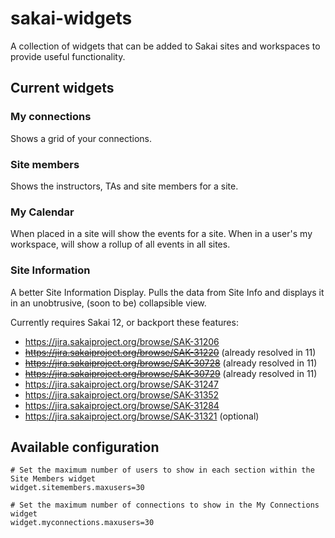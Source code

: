 # sakai-widgets

A collection of widgets that can be added to Sakai sites and workspaces to provide useful functionality.

## Current widgets

### My connections
Shows a grid of your connections.

### Site members
Shows the instructors, TAs and site members for a site.

### My Calendar
When placed in a site will show the events for a site.
When in a user's my workspace, will show a rollup of all events in all sites.

### Site Information
A better Site Information Display. Pulls the data from Site Info and displays it in an unobtrusive, (soon to be) collapsible view.


Currently requires Sakai 12, or backport these features:
* https://jira.sakaiproject.org/browse/SAK-31206
* ~~https://jira.sakaiproject.org/browse/SAK-31220~~ (already resolved in 11)
* ~~https://jira.sakaiproject.org/browse/SAK-30728~~ (already resolved in 11)
* ~~https://jira.sakaiproject.org/browse/SAK-30729~~ (already resolved in 11)
* https://jira.sakaiproject.org/browse/SAK-31247
* https://jira.sakaiproject.org/browse/SAK-31352
* https://jira.sakaiproject.org/browse/SAK-31284
* https://jira.sakaiproject.org/browse/SAK-31321 (optional)


## Available configuration

````
# Set the maximum number of users to show in each section within the Site Members widget
widget.sitemembers.maxusers=30

# Set the maximum number of connections to show in the My Connections widget
widget.myconnections.maxusers=30

````


